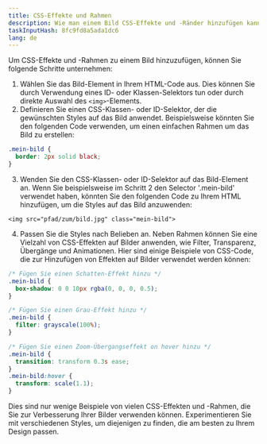 ```yaml
---
title: CSS-Effekte und Rahmen
description: Wie man einem Bild CSS-Effekte und -Ränder hinzufügen kann.
taskInputHash: 8fc9fd8a5ada1dc6
lang: de
---
```

Um CSS-Effekte und -Rahmen zu einem Bild hinzuzufügen, können Sie folgende Schritte unternehmen:
1. Wählen Sie das Bild-Element in Ihrem HTML-Code aus. Dies können Sie durch Verwendung eines ID- oder Klassen-Selektors tun oder durch direkte Auswahl des `<img>`-Elements.
2. Definieren Sie einen CSS-Klassen- oder ID-Selektor, der die gewünschten Styles auf das Bild anwendet. Beispielsweise könnten Sie den folgenden Code verwenden, um einen einfachen Rahmen um das Bild zu erstellen:

```css
.mein-bild {
  border: 2px solid black;
}
```


3. Wenden Sie den CSS-Klassen- oder ID-Selektor auf das Bild-Element an. Wenn Sie beispielsweise im Schritt 2 den Selector '.mein-bild' verwendet haben, könnten Sie den folgenden Code zu Ihrem HTML hinzufügen, um die Styles auf das Bild anzuwenden:

```arduino
<img src="pfad/zum/bild.jpg" class="mein-bild">
```


4. Passen Sie die Styles nach Belieben an. Neben Rahmen können Sie eine Vielzahl von CSS-Effekten auf Bilder anwenden, wie Filter, Transparenz, Übergänge und Animationen. Hier sind einige Beispiele von CSS-Code, die zur Hinzufügen von Effekten auf Bilder verwendet werden können:

```css
/* Fügen Sie einen Schatten-Effekt hinzu */
.mein-bild {
  box-shadow: 0 0 10px rgba(0, 0, 0, 0.5);
}

/* Fügen Sie einen Grau-Effekt hinzu */
.mein-bild {
  filter: grayscale(100%);
}

/* Fügen Sie einen Zoom-Übergangseffekt on hover hinzu */
.mein-bild {
  transition: transform 0.3s ease;
}
.mein-bild:hover {
  transform: scale(1.1);
}
```


Dies sind nur wenige Beispiele von vielen CSS-Effekten und -Rahmen, die Sie zur Verbesserung Ihrer Bilder verwenden können. Experimentieren Sie mit verschiedenen Styles, um diejenigen zu finden, die am besten zu Ihrem Design passen.
